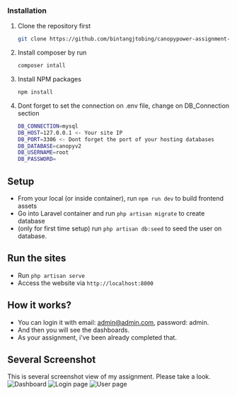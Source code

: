 ### Installation
1. Clone the repository first
   ```sh
   git clone https://github.com/bintangjtobing/canopypower-assignment-v2
   ```
2. Install composer by run 
    ```sh
    composer intall
    ```
3. Install NPM packages
   ```sh
   npm install
   ```
4. Dont forget to set the connection on .env file, change on DB_Connection section
    ```sh
    DB_CONNECTION=mysql
    DB_HOST=127.0.0.1 <- Your site IP
    DB_PORT=3306 <- Dont forget the port of your hosting databases
    DB_DATABASE=canopyv2
    DB_USERNAME=root
    DB_PASSWORD=
    ```
    
## Setup
- From your local (or inside container), run `npm run dev` to build frontend assets
- Go into Laravel container and run `php artisan migrate` to create database
- (only for first time setup) run `php artisan db:seed` to seed the user on database.

## Run the sites
- Run `php artisan serve`
- Access the website via `http://localhost:8000`

## How it works?
- You can login it with email: admin@admin.com, password: admin.
- And then you will see the dashboards.
- As your assignment, i've been already completed that.

## Several Screenshot
This is several screenshot view of my assignment. Please take a look.
![Dashboard](https://ibb.co/SXRgJVH)
![Login page](https://ibb.co/VQZ11YH)
![User page](https://ibb.co/f8yTTxB)

